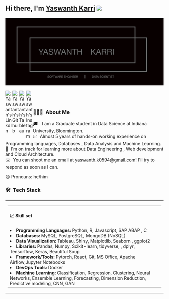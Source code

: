 ## Hi there, I'm [Yaswanth Karri](https://www.linkedin.com/in/yaswanthk5594/) <img src="https://raw.githubusercontent.com/iampavangandhi/iampavangandhi/master/gifs/Hi.gif" width="30px"></h2>

![About me image](Detail.jpg)

</a>
<a href="https://www.linkedin.com/in/yaswanthk5594/">
  <img align="left" alt="Yaswanth's LinkdIn" width="22px" src="https://upload.wikimedia.org/wikipedia/commons/thumb/e/e9/Linkedin_icon.svg/1200px-Linkedin_icon.svg.png" />
</a>

<a href="https://github.com/yaswanth0594">
  <img align="left" alt="Yaswanth's Github" width="22px" src="https://cdn.jsdelivr.net/npm/simple-icons@v3/icons/github.svg" />
</a>

<a href="https://public.tableau.com/profile/yaswanth.karri#!/?newProfile=&activeTab=0">
  <img align="left" alt="Yaswanth's Tableau" width="22px" src="https://seeklogo.com/images/T/tableau-software-logo-F1CE2CA54A-seeklogo.com.png" />
</a>

<a href="https://www.instagram.com/insta_me_as_yash/">
  <img align="left" alt="Yaswanth's Instagram" width="22px" src="https://image.flaticon.com/icons/png/512/2111/2111463.png" />
</a>

<br />
<br/>

### 👨🏻‍💻 &nbsp;About Me

🎓 &nbsp; I am a Graduate student in Data Science at Indiana University, Bloomington.\
📈 &nbsp;Almost 5 years of hands-on working experience on Programming languages, Databases , Data Analysis and Machine Learning.\
🌱 &nbsp;I'm on track for learning more about Data Engineering , Web development and Cloud Architecture.\
✉️ &nbsp;You can shoot me an email at yaswanth.k0594@gmail.com! I'll try to respond as soon as I can.

😄 Pronouns: he/him

### 🛠 &nbsp;Tech Stack

<table >
    <tr>
        <td>
        <table>
            <tr>
                <td><h4>📈 Skill set</h4></td>
            </tr>
            <tr>
                <td><li><b>Programming Languages: </b>Python, R, Javascript, SAP ABAP , C</li>
                <li><b>Databases: </b>MySQL, PostgreSQL, MongoDB (NoSQL)</li>
                <li><b>Data Visualization: </b>Tableau, Shiny, Matplotlib, Seaborn , ggplot2</li>
                <li><b>Libraries: </b>Pandas, Numpy, Scikit-learn, tidyverse, , dplyr, Tensorflow, Keras, Beautiful Soup</li>
                <li><b>Framework/Tools: </b>Pytorch, React, Git, MS Office, Apache Airflow,Jupyter Notebooks</li>
                <li><b>DevOps Tools: </b>Docker</li>
                <li><b>Machine Learning: </b>Classification, Regression, Clustering, Neural Networks, Ensemble Learning, Forecasting, Dimension Reduction, Predictive modeling, CNN, GAN</li>
                </td>
            </tr>
        </table>
        </td>
    </tr> 
</table>
